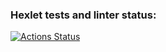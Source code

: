 ### Hexlet tests and linter status:
[![Actions Status](https://github.com/evgenijponomarev/frontend-project-11/workflows/hexlet-check/badge.svg)](https://github.com/evgenijponomarev/frontend-project-11/actions)